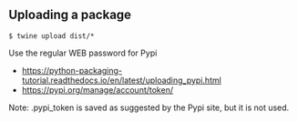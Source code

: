 Uploading a package
-------------------

```
$ twine upload dist/*
```

Use the regular WEB password for Pypi

* https://python-packaging-tutorial.readthedocs.io/en/latest/uploading_pypi.html
* https://pypi.org/manage/account/token/

Note: .pypi_token is saved as suggested by the Pypi site, but it is not used.
